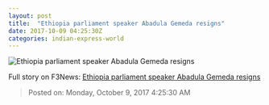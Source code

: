 ```yaml
---
layout: post
title:  "Ethiopia parliament speaker Abadula Gemeda resigns"
date: 2017-10-09 04:25:30Z
categories: indian-express-world
---
```


![Ethiopia parliament speaker Abadula Gemeda resigns](http://images.indianexpress.com/2017/10/ethiopia-flag-759.jpg?w=759)




Full story on F3News: [Ethiopia parliament speaker Abadula Gemeda resigns](http://www.f3nws.com/n/RBvqmC)

> Posted on: Monday, October 9, 2017 4:25:30 AM
